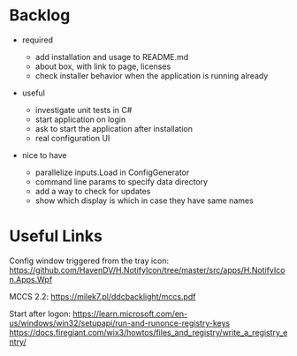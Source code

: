 Backlog
=======

- required
   - add installation and usage to README.md
   - about box, with link to page, licenses
   - check installer behavior when the application is running already

- useful
   - investigate unit tests in C#
   - start application on login
   - ask to start the application after installation
   - real configuration UI

- nice to have
   - parallelize inputs.Load in ConfigGenerator
   - command line params to specify data directory
   - add a way to check for updates
   - show which display is which in case they have same names

Useful Links
============

Config window triggered from the tray icon:
https://github.com/HavenDV/H.NotifyIcon/tree/master/src/apps/H.NotifyIcon.Apps.Wpf

MCCS 2.2:
https://milek7.pl/ddcbacklight/mccs.pdf

Start after logon:
https://learn.microsoft.com/en-us/windows/win32/setupapi/run-and-runonce-registry-keys
https://docs.firegiant.com/wix3/howtos/files_and_registry/write_a_registry_entry/
